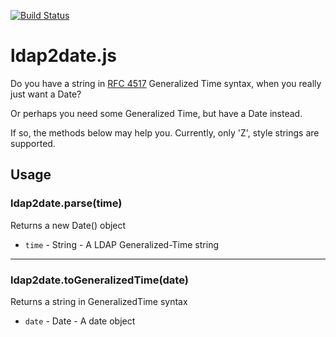 [![Build Status](https://travis-ci.org/rsolomo/ldap2date.js.png?branch=master)](https://travis-ci.org/rsolomo/ldap2date.js)

# ldap2date.js

Do you have a string in [RFC 4517](http://www.ietf.org/rfc/rfc4517.txt) Generalized Time syntax, when you really just want a Date?

Or perhaps you need some Generalized Time, but have a Date instead.

If so, the methods below may help you. Currently, only 'Z', style strings are supported.

## Usage

### ldap2date.parse(time)

Returns a new Date() object
- `time` - String - A LDAP Generalized-Time string

---
### ldap2date.toGeneralizedTime(date)

Returns a string in GeneralizedTime syntax
- `date` - Date - A date object

